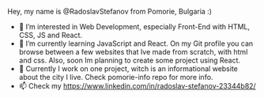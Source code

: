 Hey, my name is @RadoslavStefanov from Pomorie, Bulgaria :)
- 👀 I’m interested in Web Development, especially Front-End with HTML, CSS, JS and React. 
- 🌱 I’m currently learning JavaScript and React. On my Git profile you can browse between a few websites that Ive made from scratch, with html and css. Also, soon Im planning to create some project using React.
- 💞️ Currently I work on one project, witch is an informational website about the city I live. Check pomorie-info repo for more info.
- 📫 Check my https://www.linkedin.com/in/radoslav-stefanov-23344b82/
